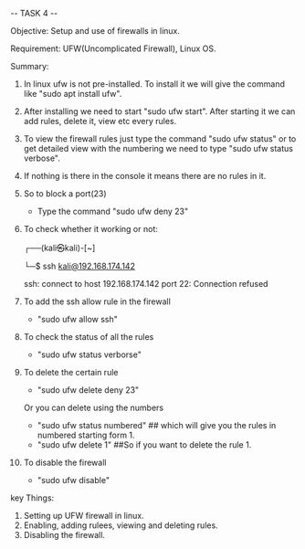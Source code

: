 -- TASK 4 -- 

Objective: Setup and use of firewalls in linux.

Requirement: UFW(Uncomplicated Firewall), Linux OS.

Summary:
1. In linux ufw is not pre-installed. To install it we will give the command like "sudo apt install ufw".

2. After installing we need to start "sudo ufw start". After starting it we can add rules, delete it, view etc every rules.

3. To view the firewall rules just type the command "sudo ufw status" or to get detailed view with the numbering we need to type "sudo ufw status verbose".

4. If nothing is there in the console it means there are no rules in it.

5. So to block a port(23) 
    - Type the command "sudo ufw deny 23"

6. To check whether it working or not:

   ┌──(kali㉿kali)-[~]

    └─$ ssh kali@192.168.174.142

     ssh: connect to host 192.168.174.142 port 22: Connection refused

8. To add the ssh allow rule in the firewall
    - "sudo ufw allow ssh"

9. To check the status of all the rules 
    - "sudo ufw status verborse"

10. To delete the certain rule
    - "sudo ufw delete deny 23"
    
    Or you can delete using the numbers 
    - "sudo ufw status numbered" ## which will give you the rules in numbered starting form 1. 
    - "sudo ufw delete 1" ##So if you want to delete the rule 1.

11. To disable the firewall
    - "sudo ufw disable"


key Things:    
1. Setting up UFW firewall in linux.
2. Enabling, adding rulees, viewing and deleting rules. 
3. Disabling the firewall. 
